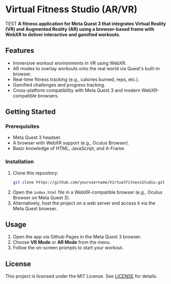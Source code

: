 # Virtual Fitness Studio (AR/VR)
TEST
**A fitness application for Meta Quest 3 that integrates Virtual Reality (VR) and Augmented Reality (AR) using a browser-based frame with WebXR to deliver interactive and gamified workouts.**

## Features
- Immersive workout environments in VR using WebXR.
- AR modes to overlay workouts onto the real world via Quest's built-in browser.
- Real-time fitness tracking (e.g., calories burned, reps, etc.).
- Gamified challenges and progress tracking.
- Cross-platform compatibility with Meta Quest 3 and modern WebXR-compatible browsers.

## Getting Started

### Prerequisites
- Meta Quest 3 headset.
- A browser with WebXR support (e.g., Oculus Browser).
- Basic knowledge of HTML, JavaScript, and A-Frame.

### Installation
1. Clone this repository:
   ```bash
   git clone https://github.com/yourusername/VirtualFitnessStudio.git
   ```
2. Open the `index.html` file in a WebXR-compatible browser (e.g., Oculus Browser on Meta Quest 3).
3. Alternatively, host the project on a web server and access it via the Meta Quest browser.

## Usage
1. Open the app via Github Pages in the Meta Quest 3 browser.
2. Choose **VR Mode** or **AR Mode** from the menu.
3. Follow the on-screen prompts to start your workout.

## License
This project is licensed under the MIT License. See [LICENSE](LICENSE) for details.
